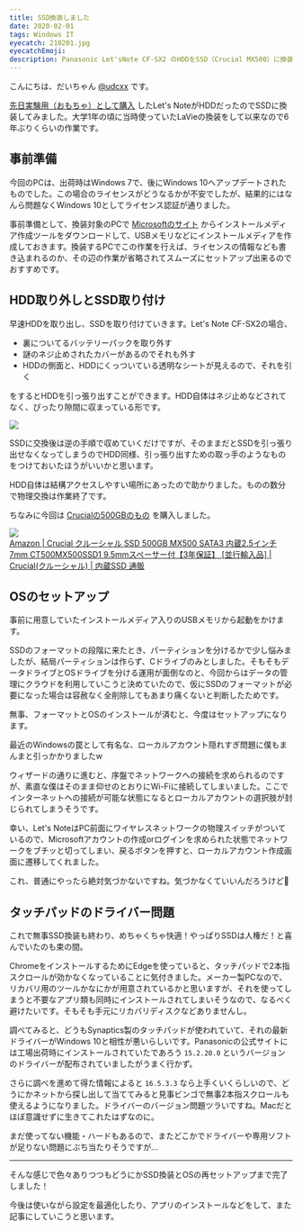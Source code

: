 ```yaml
---
title: SSD換装しました
date: 2020-02-01
tags: Windows IT
eyecatch: 210201.jpg
eyecatchEmoji:
description: Panasonic Let'sNote CF-SX2 のHDDをSSD（Crucial MX500）に換装しました。SSDは人権だっ！
---
```


こんにちは、だいちゃん [@udcxx](https://twitter.com/udc_xx) です。

[先日実験用（おもちゃ）として購入](https://blog.udcxx.me/article/201216/buy-windows/) したLet's NoteがHDDだったのでSSDに換装してみました。大学1年の頃に当時使っていたLaVieの換装をして以来なので6年ぶりくらいの作業です。


## 事前準備

今回のPCは、出荷時はWindows 7で、後にWindows 10へアップデートされたものでした。この場合のライセンスがどうなるかが不安でしたが、結果的にはなんら問題なくWindows 10としてライセンス認証が通りました。

事前準備として、換装対象のPCで [Microsoftのサイト](https://support.microsoft.com/ja-jp/windows/windows-%E7%94%A8%E3%81%AE%E3%82%A4%E3%83%B3%E3%82%B9%E3%83%88%E3%83%BC%E3%83%AB-%E3%83%A1%E3%83%87%E3%82%A3%E3%82%A2%E3%82%92%E4%BD%9C%E6%88%90%E3%81%99%E3%82%8B-99a58364-8c02-206f-aa6f-40c3b507420d) からインストールメディア作成ツールをダウンロードして、USBメモリなどにインストールメディアを作成しておきます。換装するPCでこの作業を行えば、ライセンスの情報なども書き込まれるのか、その辺の作業が省略されてスムーズにセットアップ出来るのでおすすめです。


## HDD取り外しとSSD取り付け

早速HDDを取り出し、SSDを取り付けていきます。Let's Note CF-SX2の場合、

* 裏についてるバッテリーパックを取り外す
* 謎のネジ止めされたカバーがあるのでそれも外す
* HDDの側面と、HDDにくっついている透明なシートが見えるので、それを引く

をするとHDDを引っ張り出すことができます。HDD自体はネジ止めなどされてなく、ぴったり隙間に収まっている形です。

[![](/images/210201_2.jpg)](https://amzn.to/2MCWUEa)

SSDに交換後は逆の手順で収めていくだけですが、そのままだとSSDを引っ張り出せなくなってしまうのでHDD同様、引っ張り出すための取っ手のようなものをつけておいたほうがいいかと思います。

HDD自体は結構アクセスしやすい場所にあったので助かりました。ものの数分で物理交換は作業終了です。

ちなみに今回は [Crucialの500GBのもの](https://amzn.to/2MCWUEa) を購入しました。

[![](/images/210201.jpg)](https://amzn.to/2MCWUEa)    
[Amazon | Crucial クルーシャル SSD 500GB MX500 SATA3 内蔵2.5インチ 7mm CT500MX500SSD1 9.5mmスペーサー付【3年保証】 [並行輸入品] | Crucial(クルーシャル) | 内蔵SSD 通販](https://amzn.to/2MCWUEa)


## OSのセットアップ

事前に用意していたインストールメディア入りのUSBメモリから起動をかけます。

SSDのフォーマットの段階に来たとき、パーティションを分けるかで少し悩みましたが、結局パーティションは作らず、Cドライブのみとしました。そもそもデータドライブとOSドライブを分ける運用が面倒なのと、今回からはデータの管理にクラウドを利用していこうと決めていたので、仮にSSDのフォーマットが必要になった場合は容赦なく全削除してもあまり痛くないと判断したためです。

無事、フォーマットとOSのインストールが済むと、今度はセットアップになります。

最近のWindowsの罠として有名な、ローカルアカウント隠れすぎ問題に僕もまんまと引っかかりましたw

ウィザードの通りに進むと、序盤でネットワークへの接続を求められるのですが、素直な僕はそのまま仰せのとおりにWi-Fiに接続してしまいました。ここでインターネットへの接続が可能な状態になるとローカルアカウントの選択肢が封じられてしまうそうです。

幸い、Let's NoteはPC前面にワイヤレスネットワークの物理スイッチがついているので、Microsoftアカウントの作成orログインを求められた状態でネットワークをブチッと切ってしまい、戻るボタンを押すと、ローカルアカウント作成画面に遷移してくれました。

これ、普通にやったら絶対気づかないですね。気づかなくていいんだろうけど🤔


## タッチパッドのドライバー問題

これで無事SSD換装も終わり、めちゃくちゃ快適！やっぱりSSDは人権だ！と喜んでいたのも束の間。

ChromeをインストールするためにEdgeを使っていると、タッチパッドで2本指スクロールが効かなくなっていることに気付きました。メーカー製PCなので、リカバリ用のツールかなにかが用意されているかと思いますが、それを使ってしまうと不要なアプリ類も同時にインストールされてしまいそうなので、なるべく避けたいです。そもそも手元にリカバリディスクなどありませんし。

調べてみると、どうもSynaptics製のタッチパッドが使われていて、それの最新ドライバーがWindows 10と相性が悪いらしいです。Panasonicの公式サイトには工場出荷時にインストールされていたであろう `15.2.20.0` というバージョンのドライバーが配布されていましたがうまく行かず。

さらに調べを進めて得た情報によると `16.5.3.3` なら上手くいくらしいので、どうにかネットから探し出して当ててみると見事ビンゴで無事2本指スクロールも使えるようになりました。ドライバーのバージョン問題ツラいですね。Macだとほぼ意識せずに生きてこれたはずなのに。

まだ使ってない機能・ハードもあるので、またどこかでドライバーや専用ソフトが足りない問題にぶち当たりそうですが...

-----

そんな感じで色々ありつつもどうにかSSD換装とOSの再セットアップまで完了しました！

今後は使いながら設定を最適化したり、アプリのインストールなどをして、また記事にしていこうと思います。
